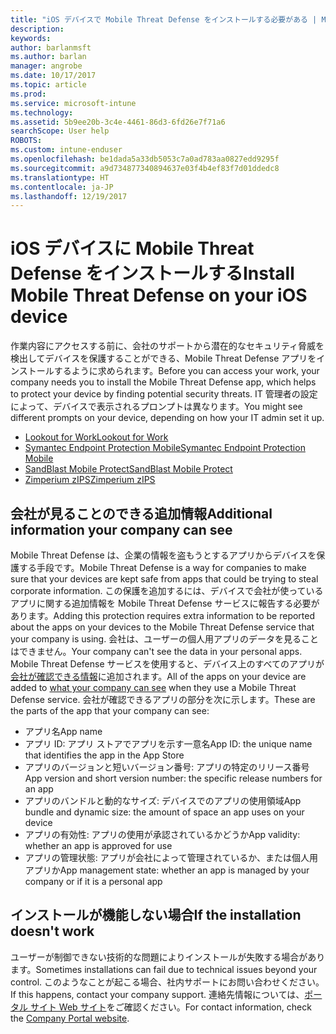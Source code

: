 ```yaml
---
title: "iOS デバイスで Mobile Threat Defense をインストールする必要がある | Microsoft Docs"
description: 
keywords: 
author: barlanmsft
ms.author: barlan
manager: angrobe
ms.date: 10/17/2017
ms.topic: article
ms.prod: 
ms.service: microsoft-intune
ms.technology: 
ms.assetid: 5b9ee20b-3c4e-4461-86d3-6fd26e7f71a6
searchScope: User help
ROBOTS: 
ms.custom: intune-enduser
ms.openlocfilehash: be1dada5a33db5053c7a0ad783aa0827edd9295f
ms.sourcegitcommit: a9d734877340894637e03f4b4ef83f7d01ddedc8
ms.translationtype: HT
ms.contentlocale: ja-JP
ms.lasthandoff: 12/19/2017
---
```

# <a name="install-mobile-threat-defense-on-your-ios-device"></a><span data-ttu-id="ad7b5-102">iOS デバイスに Mobile Threat Defense をインストールする</span><span class="sxs-lookup"><span data-stu-id="ad7b5-102">Install Mobile Threat Defense on your iOS device</span></span>


<span data-ttu-id="ad7b5-103">作業内容にアクセスする前に、会社のサポートから潜在的なセキュリティ脅威を検出してデバイスを保護することができる、Mobile Threat Defense アプリをインストールするように求められます。</span><span class="sxs-lookup"><span data-stu-id="ad7b5-103">Before you can access your work, your company needs you to install the Mobile Threat Defense app, which helps to protect your device by finding potential security threats.</span></span> <span data-ttu-id="ad7b5-104">IT 管理者の設定によって、デバイスで表示されるプロンプトは異なります。</span><span class="sxs-lookup"><span data-stu-id="ad7b5-104">You might see different prompts on your device, depending on how your IT admin set it up.</span></span>


* [<span data-ttu-id="ad7b5-105">Lookout for Work</span><span class="sxs-lookup"><span data-stu-id="ad7b5-105">Lookout for Work</span></span>](you-are-prompted-to-install-lookout-for-work-ios.md)
* [<span data-ttu-id="ad7b5-106">Symantec Endpoint Protection Mobile</span><span class="sxs-lookup"><span data-stu-id="ad7b5-106">Symantec Endpoint Protection Mobile</span></span>](you-are-prompted-to-install-skycure-ios.md)
* [<span data-ttu-id="ad7b5-107">SandBlast Mobile Protect</span><span class="sxs-lookup"><span data-stu-id="ad7b5-107">SandBlast Mobile Protect</span></span>](you-are-prompted-to-install-sandblast-ios.md)
* [<span data-ttu-id="ad7b5-108">Zimperium zIPS</span><span class="sxs-lookup"><span data-stu-id="ad7b5-108">Zimperium zIPS</span></span>](you-are-prompted-to-install-zips-ios.md)

## <a name="additional-information-your-company-can-see"></a><span data-ttu-id="ad7b5-109">会社が見ることのできる追加情報</span><span class="sxs-lookup"><span data-stu-id="ad7b5-109">Additional information your company can see</span></span>

<span data-ttu-id="ad7b5-110">Mobile Threat Defense は、企業の情報を盗もうとするアプリからデバイスを保護する手段です。</span><span class="sxs-lookup"><span data-stu-id="ad7b5-110">Mobile Threat Defense is a way for companies to make sure that your devices are kept safe from apps that could be trying to steal corporate information.</span></span> <span data-ttu-id="ad7b5-111">この保護を追加するには、デバイスで会社が使っているアプリに関する追加情報を Mobile Threat Defense サービスに報告する必要があります。</span><span class="sxs-lookup"><span data-stu-id="ad7b5-111">Adding this protection requires extra information to be reported about the apps on your devices to the Mobile Threat Defense service that your company is using.</span></span> <span data-ttu-id="ad7b5-112">会社は、ユーザーの個人用アプリのデータを見ることはできません。</span><span class="sxs-lookup"><span data-stu-id="ad7b5-112">Your company can't see the data in your personal apps.</span></span> <span data-ttu-id="ad7b5-113">Mobile Threat Defense サービスを使用すると、デバイス上のすべてのアプリが[会社が確認できる情報](what-info-can-your-company-see-when-you-enroll-your-device-in-intune.md)に追加されます。</span><span class="sxs-lookup"><span data-stu-id="ad7b5-113">All of the apps on your device are added to [what your company can see](what-info-can-your-company-see-when-you-enroll-your-device-in-intune.md) when they use a Mobile Threat Defense service.</span></span> <span data-ttu-id="ad7b5-114">会社が確認できるアプリの部分を次に示します。</span><span class="sxs-lookup"><span data-stu-id="ad7b5-114">These are the parts of the app that your company can see:</span></span>

*   <span data-ttu-id="ad7b5-115">アプリ名</span><span class="sxs-lookup"><span data-stu-id="ad7b5-115">App name</span></span>
* <span data-ttu-id="ad7b5-116">アプリ ID: アプリ ストアでアプリを示す一意名</span><span class="sxs-lookup"><span data-stu-id="ad7b5-116">App ID: the unique name that identifies the app in the App Store</span></span>
*   <span data-ttu-id="ad7b5-117">アプリのバージョンと短いバージョン番号: アプリの特定のリリース番号</span><span class="sxs-lookup"><span data-stu-id="ad7b5-117">App version and short version number: the specific release numbers for an app</span></span>
* <span data-ttu-id="ad7b5-118">アプリのバンドルと動的なサイズ: デバイスでのアプリの使用領域</span><span class="sxs-lookup"><span data-stu-id="ad7b5-118">App bundle and dynamic size: the amount of space an app uses on your device</span></span>
* <span data-ttu-id="ad7b5-119">アプリの有効性: アプリの使用が承認されているかどうか</span><span class="sxs-lookup"><span data-stu-id="ad7b5-119">App validity: whether an app is approved for use</span></span>
*   <span data-ttu-id="ad7b5-120">アプリの管理状態: アプリが会社によって管理されているか、または個人用アプリか</span><span class="sxs-lookup"><span data-stu-id="ad7b5-120">App management state: whether an app is managed by your company or if it is a personal app</span></span>

## <a name="if-the-installation-doesnt-work"></a><span data-ttu-id="ad7b5-121">インストールが機能しない場合</span><span class="sxs-lookup"><span data-stu-id="ad7b5-121">If the installation doesn't work</span></span>

<span data-ttu-id="ad7b5-122">ユーザーが制御できない技術的な問題によりインストールが失敗する場合があります。</span><span class="sxs-lookup"><span data-stu-id="ad7b5-122">Sometimes installations can fail due to technical issues beyond your control.</span></span> <span data-ttu-id="ad7b5-123">このようなことが起こる場合、社内サポートにお問い合わせください。</span><span class="sxs-lookup"><span data-stu-id="ad7b5-123">If this happens, contact your company support.</span></span> <span data-ttu-id="ad7b5-124">連絡先情報については、[ポータル サイト Web サイト](https://portal.manage.microsoft.com#HelpDeskDialog)をご確認ください。</span><span class="sxs-lookup"><span data-stu-id="ad7b5-124">For contact information, check the [Company Portal website](https://portal.manage.microsoft.com#HelpDeskDialog).</span></span>

